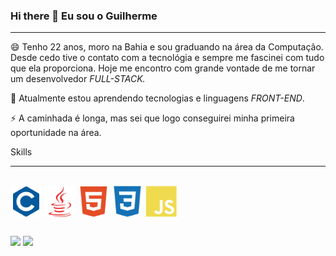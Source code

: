   ###   Hi there 👋 Eu sou o Guilherme

------------------------------------

😄 Tenho 22 anos, moro na Bahia e sou graduando na área da Computação. Desde cedo tive o contato com a tecnológia e sempre me fascinei com tudo que ela proporciona. Hoje me encontro com grande vontade de me tornar um desenvolvedor *FULL-STACK.*

🌱 Atualmente estou aprendendo tecnologias e linguagens *FRONT-END*.

⚡ A caminhada é longa, mas sei que logo conseguirei minha primeira oportunidade na área.

</div>
  <div style="display: inline_block"><p style="display: inline_block">Skills</p><hr style="display: inline_block"><br>
    <img align="center" alt="C" height="50" width="50" src="https://github.com/devicons/devicon/blob/master/icons/c/c-plain.svg">
    <img align="center" alt="Java" height="50" width="50" src="https://raw.githubusercontent.com/devicons/devicon/master/icons/java/java-plain.svg">
    <img align="center" alt="HTML5" height="50" width="50" src="https://raw.githubusercontent.com/devicons/devicon/master/icons/html5/html5-plain.svg">
    <img align="center" alt="CSS3" height="50" width="50" src="https://github.com/devicons/devicon/blob/master/icons/css3/css3-plain.svg">
    <img align="center" alt="JavaScript" height="50" width="50" src="https://raw.githubusercontent.com/devicons/devicon/master/icons/javascript/javascript-plain.svg">
    
  ##
  
  <div> 
    <a href = "mailto:guilherme.o.batista8@gmail.com"><img src="https://img.shields.io/badge/-Gmail-%23333?style=for-the-badge&logo=gmail&logoColor=white" target="_blank"></a>
    <a href="https://www.linkedin.com/in/guioliveira2002/" target="_blank"><img src="https://img.shields.io/badge/-LinkedIn-%230077B5?style=for-the-badge&logo=linkedin&logoColor=white" target="_blank"></a> 
</div>